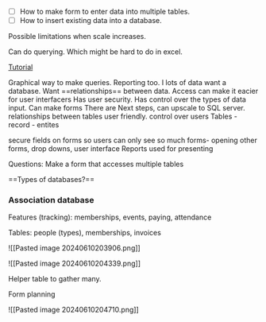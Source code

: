 - [ ] How to make  form to enter data into multiple tables.
- [ ] How to insert existing data into a database.

Possible limitations when scale increases.

Can do querying. Which might be hard to do in excel.

[Tutorial](https://www.youtube.com/watch?v=ubmwp8kbfPc)

Graphical way to make queries.
Reporting too.
I lots of data want a database.
Want ==relationships== between data.
Access can make it eacier for user interfacers 
Has user security.
Has control over the types of data input.
Can make forms
There are 
Next steps, can upscale to SQL server. 
relationships between tables
user friendly. 
control over users
Tables - record - entites 

secure fields on forms so users can only see so much 
forms- opening other forms, drop downs, user interface
Reports used for presenting


Questions: Make a form that accesses multiple tables

==Types of databases?==


### Association database

Features (tracking): memberships, events, paying, attendance

Tables: people (types), memberships, invoices

![[Pasted image 20240610203906.png]]

![[Pasted image 20240610204339.png]]

Helper table to gather many.

Form planning

![[Pasted image 20240610204710.png]]






